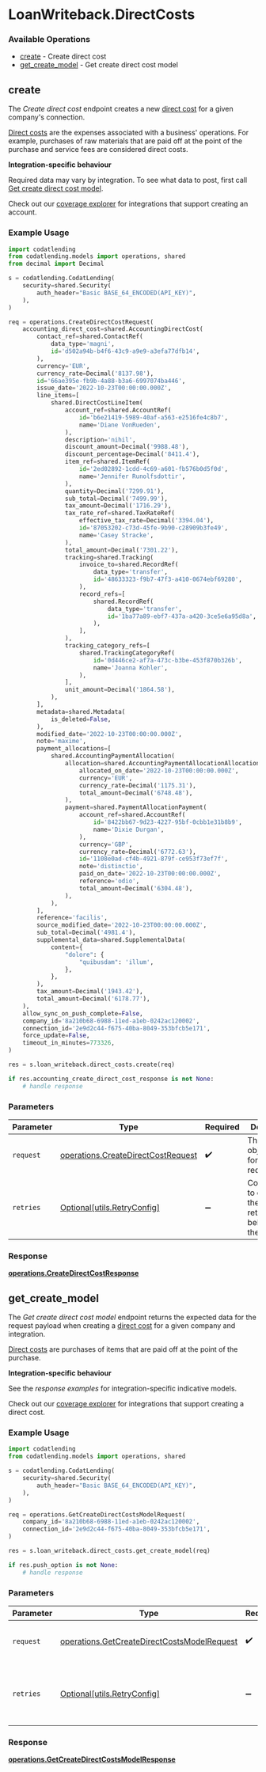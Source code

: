 # LoanWriteback.DirectCosts

### Available Operations

* [create](#create) - Create direct cost
* [get_create_model](#get_create_model) - Get create direct cost model

## create

The *Create direct cost* endpoint creates a new [direct cost](https://docs.codat.io/accounting-api#/schemas/DirectCost) for a given company's connection.

[Direct costs](https://docs.codat.io/accounting-api#/schemas/DirectCost) are the expenses associated with a business' operations. For example, purchases of raw materials that are paid off at the point of the purchase and service fees are considered direct costs.

**Integration-specific behaviour**

Required data may vary by integration. To see what data to post, first call [Get create direct cost model](https://docs.codat.io/accounting-api#/operations/get-create-directCosts-model).

Check out our [coverage explorer](https://knowledge.codat.io/supported-features/accounting?view=tab-by-data-type&dataType=directCosts) for integrations that support creating an account.


### Example Usage

```python
import codatlending
from codatlending.models import operations, shared
from decimal import Decimal

s = codatlending.CodatLending(
    security=shared.Security(
        auth_header="Basic BASE_64_ENCODED(API_KEY)",
    ),
)

req = operations.CreateDirectCostRequest(
    accounting_direct_cost=shared.AccountingDirectCost(
        contact_ref=shared.ContactRef(
            data_type='magni',
            id='d502a94b-b4f6-43c9-a9e9-a3efa77dfb14',
        ),
        currency='EUR',
        currency_rate=Decimal('8137.98'),
        id='66ae395e-fb9b-4a88-b3a6-6997074ba446',
        issue_date='2022-10-23T00:00:00.000Z',
        line_items=[
            shared.DirectCostLineItem(
                account_ref=shared.AccountRef(
                    id='b6e21419-5989-40af-a563-e2516fe4c8b7',
                    name='Diane VonRueden',
                ),
                description='nihil',
                discount_amount=Decimal('9988.48'),
                discount_percentage=Decimal('8411.4'),
                item_ref=shared.ItemRef(
                    id='2ed02892-1cdd-4c69-a601-fb576b0d5f0d',
                    name='Jennifer Runolfsdottir',
                ),
                quantity=Decimal('7299.91'),
                sub_total=Decimal('7499.99'),
                tax_amount=Decimal('1716.29'),
                tax_rate_ref=shared.TaxRateRef(
                    effective_tax_rate=Decimal('3394.04'),
                    id='87053202-c73d-45fe-9b90-c28909b3fe49',
                    name='Casey Stracke',
                ),
                total_amount=Decimal('7301.22'),
                tracking=shared.Tracking(
                    invoice_to=shared.RecordRef(
                        data_type='transfer',
                        id='48633323-f9b7-47f3-a410-0674ebf69280',
                    ),
                    record_refs=[
                        shared.RecordRef(
                            data_type='transfer',
                            id='1ba77a89-ebf7-437a-a420-3ce5e6a95d8a',
                        ),
                    ],
                ),
                tracking_category_refs=[
                    shared.TrackingCategoryRef(
                        id='0d446ce2-af7a-473c-b3be-453f870b326b',
                        name='Joanna Kohler',
                    ),
                ],
                unit_amount=Decimal('1864.58'),
            ),
        ],
        metadata=shared.Metadata(
            is_deleted=False,
        ),
        modified_date='2022-10-23T00:00:00.000Z',
        note='maxime',
        payment_allocations=[
            shared.AccountingPaymentAllocation(
                allocation=shared.AccountingPaymentAllocationAllocation(
                    allocated_on_date='2022-10-23T00:00:00.000Z',
                    currency='EUR',
                    currency_rate=Decimal('1175.31'),
                    total_amount=Decimal('6748.48'),
                ),
                payment=shared.PaymentAllocationPayment(
                    account_ref=shared.AccountRef(
                        id='8422bb67-9d23-4227-95bf-0cbb1e31b8b9',
                        name='Dixie Durgan',
                    ),
                    currency='GBP',
                    currency_rate=Decimal('6772.63'),
                    id='1108e0ad-cf4b-4921-879f-ce953f73ef7f',
                    note='distinctio',
                    paid_on_date='2022-10-23T00:00:00.000Z',
                    reference='odio',
                    total_amount=Decimal('6304.48'),
                ),
            ),
        ],
        reference='facilis',
        source_modified_date='2022-10-23T00:00:00.000Z',
        sub_total=Decimal('4981.4'),
        supplemental_data=shared.SupplementalData(
            content={
                "dolore": {
                    "quibusdam": 'illum',
                },
            },
        ),
        tax_amount=Decimal('1943.42'),
        total_amount=Decimal('6178.77'),
    ),
    allow_sync_on_push_complete=False,
    company_id='8a210b68-6988-11ed-a1eb-0242ac120002',
    connection_id='2e9d2c44-f675-40ba-8049-353bfcb5e171',
    force_update=False,
    timeout_in_minutes=773326,
)

res = s.loan_writeback.direct_costs.create(req)

if res.accounting_create_direct_cost_response is not None:
    # handle response
```

### Parameters

| Parameter                                                                                | Type                                                                                     | Required                                                                                 | Description                                                                              |
| ---------------------------------------------------------------------------------------- | ---------------------------------------------------------------------------------------- | ---------------------------------------------------------------------------------------- | ---------------------------------------------------------------------------------------- |
| `request`                                                                                | [operations.CreateDirectCostRequest](../../models/operations/createdirectcostrequest.md) | :heavy_check_mark:                                                                       | The request object to use for the request.                                               |
| `retries`                                                                                | [Optional[utils.RetryConfig]](../../models/utils/retryconfig.md)                         | :heavy_minus_sign:                                                                       | Configuration to override the default retry behavior of the client.                      |


### Response

**[operations.CreateDirectCostResponse](../../models/operations/createdirectcostresponse.md)**


## get_create_model

The *Get create direct cost model* endpoint returns the expected data for the request payload when creating a [direct cost](https://docs.codat.io/accounting-api#/schemas/DirectCost) for a given company and integration.

[Direct costs](https://docs.codat.io/accounting-api#/schemas/DirectCost) are purchases of items that are paid off at the point of the purchase.

**Integration-specific behaviour**

See the *response examples* for integration-specific indicative models.

Check out our [coverage explorer](https://knowledge.codat.io/supported-features/accounting?view=tab-by-data-type&dataType=directCosts) for integrations that support creating a direct cost.


### Example Usage

```python
import codatlending
from codatlending.models import operations, shared

s = codatlending.CodatLending(
    security=shared.Security(
        auth_header="Basic BASE_64_ENCODED(API_KEY)",
    ),
)

req = operations.GetCreateDirectCostsModelRequest(
    company_id='8a210b68-6988-11ed-a1eb-0242ac120002',
    connection_id='2e9d2c44-f675-40ba-8049-353bfcb5e171',
)

res = s.loan_writeback.direct_costs.get_create_model(req)

if res.push_option is not None:
    # handle response
```

### Parameters

| Parameter                                                                                                  | Type                                                                                                       | Required                                                                                                   | Description                                                                                                |
| ---------------------------------------------------------------------------------------------------------- | ---------------------------------------------------------------------------------------------------------- | ---------------------------------------------------------------------------------------------------------- | ---------------------------------------------------------------------------------------------------------- |
| `request`                                                                                                  | [operations.GetCreateDirectCostsModelRequest](../../models/operations/getcreatedirectcostsmodelrequest.md) | :heavy_check_mark:                                                                                         | The request object to use for the request.                                                                 |
| `retries`                                                                                                  | [Optional[utils.RetryConfig]](../../models/utils/retryconfig.md)                                           | :heavy_minus_sign:                                                                                         | Configuration to override the default retry behavior of the client.                                        |


### Response

**[operations.GetCreateDirectCostsModelResponse](../../models/operations/getcreatedirectcostsmodelresponse.md)**

